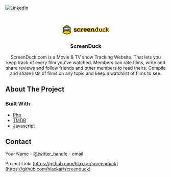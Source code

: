 
<!--
*** Thanks for checking out the Best-README-Template. If you have a suggestion
*** that would make this better, please fork the repo and create a pull request
*** or simply open an issue with the tag "enhancement".
*** Thanks again! Now go create something AMAZING! :D
***
***
***
*** To avoid retyping too much info. Do a search and replace for the following:
*** github_username, repo_name, twitter_handle, email, project_title, project_description
-->



<!-- PROJECT SHIELDS -->
<!--
*** I'm using markdown "reference style" links for readability.
*** Reference links are enclosed in brackets [ ] instead of parentheses ( ).
*** See the bottom of this document for the declaration of the reference variables
*** for contributors-url, forks-url, etc. This is an optional, concise syntax you may use.
*** https://www.markdownguide.org/basic-syntax/#reference-style-links
-->

[![LinkedIn][linkedin-shield]][linkedin-url]



<!-- PROJECT LOGO -->
<br />
<p align="center">
  <a href="https://github.com/hlaxkar/screenduck">
    <img src="img/logo3.png" alt="Logo" width="150">
  </a>

  <h3 align="center">ScreenDuck</h3>

  <p align="center">
    ScreenDuck.com is a Movie & TV show Tracking Website. That lets you keep track of every film you've watched. Members can rate films, write and share reviews and follow friends and other members to read theirs. Compile and share lists of films on any topic and keep a watchlist of films to see.
    <br />
    
  </p>
</p>






<!-- ABOUT THE PROJECT -->
## About The Project



### Built With

* [Php]()
* [TMDB]()
* [Javascript]()


<!-- CONTACT -->
## Contact

Your Name - [@twitter_handle](https://twitter.com/twitter_handle) - email

Project Link: [https://github.com/hlaxkar/screenduck](https://github.com/hlaxkar/screenduck)






<!-- MARKDOWN LINKS & IMAGES -->
<!-- https://www.markdownguide.org/basic-syntax/#reference-style-links -->
[contributors-shield]: https://img.shields.io/github/contributors/hlaxkar/repo.svg?style=for-the-badge
[contributors-url]: https://github.com/hlaxkar/repo/graphs/contributors
[forks-shield]: https://img.shields.io/github/forks/hlaxkar/repo.svg?style=for-the-badge
[forks-url]: https://github.com/hlaxkar/repo/network/members
[stars-shield]: https://img.shields.io/github/stars/hlaxkar/repo.svg?style=for-the-badge
[stars-url]: https://github.com/hlaxkar/repo/stargazers
[issues-shield]: https://img.shields.io/github/issues/hlaxkar/repo.svg?style=for-the-badge
[issues-url]: https://github.com/hlaxkar/repo/issues
[license-shield]: https://img.shields.io/github/license/hlaxkar/repo.svg?style=for-the-badge
[license-url]: https://github.com/hlaxkar/repo/blob/master/LICENSE.txt
[linkedin-shield]: https://img.shields.io/badge/-LinkedIn-black.svg?style=for-the-badge&logo=linkedin&colorB=555
[linkedin-url]: https://linkedin.com/in/hlaxkar
